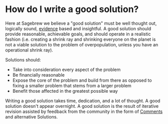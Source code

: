 # How do I write a good solution? #
Here at Sagebrew we believe a "good solution" must be well thought out, 
logically sound, [evidence][2] based and insightful. A good solution should provide 
reasonable, achievable goals, and should operate in a realistic fashion 
(i.e. creating a shrink ray and shrinking everyone on the planet is not a 
viable solution to the problem of overpopulation, unless you have an operational
shrink ray). 

Solutions should:

- Take into consideration every aspect of the problem
- Be financially reasonable
- Expose the core of the problem and build from there as opposed to fixing a 
  smaller problem that stems from a larger problem
- Benefit those affected in the greatest possible way

Writing a good solution takes time, dedication, and a lot of thought. 
A good solution doesn't appear overnight. A good solution is the result of
iterative revision assisted by feedback from the 
community in the form of [Comments][1] and alternative Solutions.

[1]: /help/privileges/comment/
[2]: /help/conversation/research/